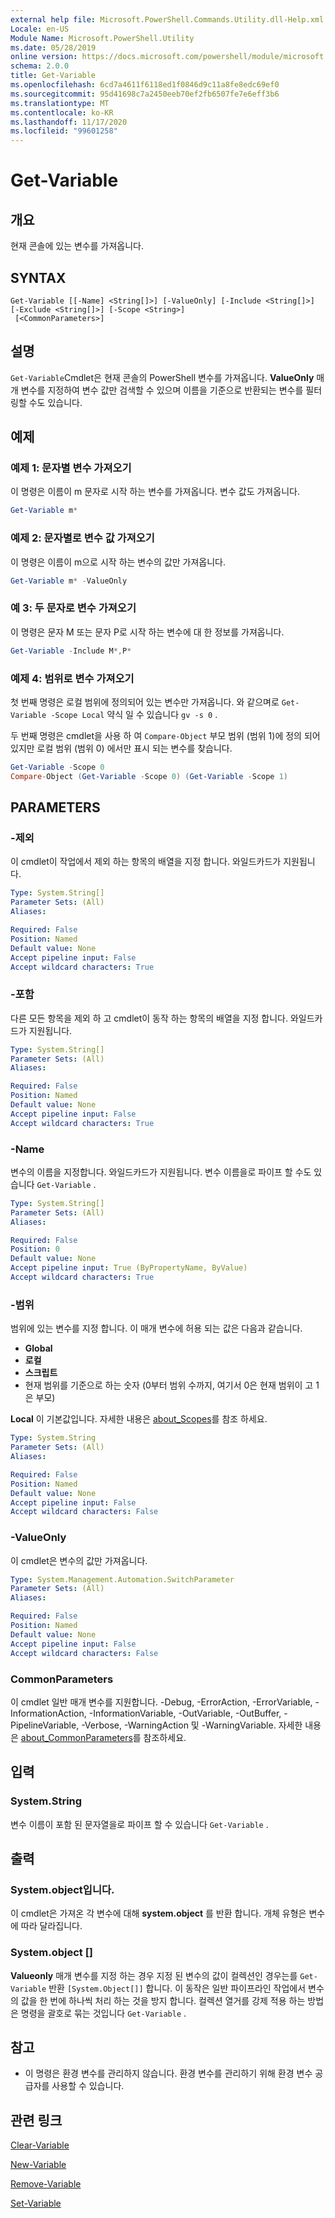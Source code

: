 ```yaml
---
external help file: Microsoft.PowerShell.Commands.Utility.dll-Help.xml
Locale: en-US
Module Name: Microsoft.PowerShell.Utility
ms.date: 05/28/2019
online version: https://docs.microsoft.com/powershell/module/microsoft.powershell.utility/get-variable?view=powershell-7.2&WT.mc_id=ps-gethelp
schema: 2.0.0
title: Get-Variable
ms.openlocfilehash: 6cd7a4611f6118ed1f0846d9c11a8fe8edc69ef0
ms.sourcegitcommit: 95d41698c7a2450eeb70ef2fb6507fe7e6eff3b6
ms.translationtype: MT
ms.contentlocale: ko-KR
ms.lasthandoff: 11/17/2020
ms.locfileid: "99601258"
---
```

# Get-Variable

## 개요
현재 콘솔에 있는 변수를 가져옵니다.

## SYNTAX

```
Get-Variable [[-Name] <String[]>] [-ValueOnly] [-Include <String[]>] [-Exclude <String[]>] [-Scope <String>]
 [<CommonParameters>]
```

## 설명

`Get-Variable`Cmdlet은 현재 콘솔의 PowerShell 변수를 가져옵니다.
**ValueOnly** 매개 변수를 지정하여 변수 값만 검색할 수 있으며 이름을 기준으로 반환되는 변수를 필터링할 수도 있습니다.

## 예제

### 예제 1: 문자별 변수 가져오기

이 명령은 이름이 m 문자로 시작 하는 변수를 가져옵니다.
변수 값도 가져옵니다.

```powershell
Get-Variable m*
```

### 예제 2: 문자별로 변수 값 가져오기

이 명령은 이름이 m으로 시작 하는 변수의 값만 가져옵니다.

```powershell
Get-Variable m* -ValueOnly
```

### 예 3: 두 문자로 변수 가져오기

이 명령은 문자 M 또는 문자 P로 시작 하는 변수에 대 한 정보를 가져옵니다.

```powershell
Get-Variable -Include M*,P*
```

### 예제 4: 범위로 변수 가져오기

첫 번째 명령은 로컬 범위에 정의되어 있는 변수만 가져옵니다.
와 같으며로 `Get-Variable -Scope Local` 약식 일 수 있습니다 `gv -s 0` .

두 번째 명령은 cmdlet을 사용 하 여 `Compare-Object` 부모 범위 (범위 1)에 정의 되어 있지만 로컬 범위 (범위 0) 에서만 표시 되는 변수를 찾습니다.

```powershell
Get-Variable -Scope 0
Compare-Object (Get-Variable -Scope 0) (Get-Variable -Scope 1)
```

## PARAMETERS

### -제외

이 cmdlet이 작업에서 제외 하는 항목의 배열을 지정 합니다.
와일드카드가 지원됩니다.

```yaml
Type: System.String[]
Parameter Sets: (All)
Aliases:

Required: False
Position: Named
Default value: None
Accept pipeline input: False
Accept wildcard characters: True
```

### -포함

다른 모든 항목을 제외 하 고 cmdlet이 동작 하는 항목의 배열을 지정 합니다.
와일드카드가 지원됩니다.

```yaml
Type: System.String[]
Parameter Sets: (All)
Aliases:

Required: False
Position: Named
Default value: None
Accept pipeline input: False
Accept wildcard characters: True
```

### -Name

변수의 이름을 지정합니다.
와일드카드가 지원됩니다.
변수 이름을로 파이프 할 수도 있습니다 `Get-Variable` .

```yaml
Type: System.String[]
Parameter Sets: (All)
Aliases:

Required: False
Position: 0
Default value: None
Accept pipeline input: True (ByPropertyName, ByValue)
Accept wildcard characters: True
```

### -범위

범위에 있는 변수를 지정 합니다. 이 매개 변수에 허용 되는 값은 다음과 같습니다.

- **Global**
- **로컬**
- **스크립트**
- 현재 범위를 기준으로 하는 숫자 (0부터 범위 수까지, 여기서 0은 현재 범위이 고 1은 부모)

**Local** 이 기본값입니다.
자세한 내용은 [about_Scopes](../Microsoft.PowerShell.Core/About/about_Scopes.md)를 참조 하세요.

```yaml
Type: System.String
Parameter Sets: (All)
Aliases:

Required: False
Position: Named
Default value: None
Accept pipeline input: False
Accept wildcard characters: False
```

### -ValueOnly

이 cmdlet은 변수의 값만 가져옵니다.

```yaml
Type: System.Management.Automation.SwitchParameter
Parameter Sets: (All)
Aliases:

Required: False
Position: Named
Default value: None
Accept pipeline input: False
Accept wildcard characters: False
```

### CommonParameters

이 cmdlet 일반 매개 변수를 지원합니다. -Debug, -ErrorAction, -ErrorVariable, -InformationAction, -InformationVariable, -OutVariable, -OutBuffer, -PipelineVariable, -Verbose, -WarningAction 및 -WarningVariable. 자세한 내용은 [about_CommonParameters](../Microsoft.PowerShell.Core/About/about_CommonParameters.md)를 참조하세요.

## 입력

### System.String

변수 이름이 포함 된 문자열을로 파이프 할 수 있습니다 `Get-Variable` .

## 출력

### System.object입니다.

이 cmdlet은 가져온 각 변수에 대해 **system.object** 를 반환 합니다. 개체 유형은 변수에 따라 달라집니다.

### System.object []

**Valueonly** 매개 변수를 지정 하는 경우 지정 된 변수의 값이 컬렉션인 경우는를 `Get-Variable` 반환 `[System.Object[]]` 합니다. 이 동작은 일반 파이프라인 작업에서 변수의 값을 한 번에 하나씩 처리 하는 것을 방지 합니다. 컬렉션 열거를 강제 적용 하는 방법은 명령을 괄호로 묶는 것입니다 `Get-Variable` .

## 참고

- 이 명령은 환경 변수를 관리하지 않습니다. 환경 변수를 관리하기 위해 환경 변수 공급자를 사용할 수 있습니다.

## 관련 링크

[Clear-Variable](Clear-Variable.md)

[New-Variable](New-Variable.md)

[Remove-Variable](Remove-Variable.md)

[Set-Variable](Set-Variable.md)

